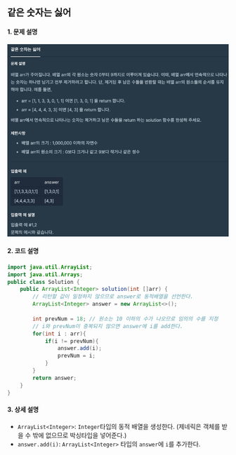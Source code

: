 ## 같은 숫자는 싫어
#### 1. 문제 설명
<img src="../../../img/siwon/same-num-hate.png">

#### 2. 코드 설명
```java
import java.util.ArrayList;
import java.util.Arrays;
public class Solution {
    public ArrayList<Integer> solution(int []arr) {
        // 리턴할 값이 일정하지 않으므로 answer로 동적배열을 선언한다.
        ArrayList<Integer> answer = new ArrayList<>();

        int prevNum = 18; // 원소는 10 이하의 수가 나오므로 임의의 수를 지정
        // i와 prevNum이 중복되지 않으면 answer에 i를 add한다.
        for(int i : arr){
            if(i != prevNum){
                answer.add(i);
                prevNum = i;
            }
        }
        return answer;
    }
}
```
#### 3. 상세 설명
- `ArrayList<Integer>`: `Integer`타입의 동적 배열을 생성한다. (제네릭은 객체를 받을 수 밖에 없으므로 박싱타입을 넣어준다.)
- `answer.add(i)`: `ArrayList<Integer>` 타입의 `answer`에 `i`를 추가한다.